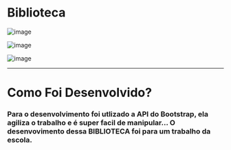 # Biblioteca
![image](https://github.com/KaioYt/biblioteca/assets/103225660/4a7b3846-0d5d-4147-92b8-17762a095a95)

![image](https://github.com/KaioYt/biblioteca/assets/103225660/83f7aab4-e39e-43cd-ad7c-a37d5dad328f)

![image](https://github.com/KaioYt/biblioteca/assets/103225660/05f19bdd-c05a-40fa-8811-16fb77274b99)

---------------------------------------------------------------------------------------

# Como Foi Desenvolvido?

### Para o desenvolvimento foi utlizado a API do Bootstrap, ela agiliza o trabalho e é super facil de manipular... O desenvovimento dessa BIBLIOTECA foi para um trabalho da escola.
